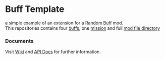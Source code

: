 # Buff Template

a simple example of an extension for a [Random Buff](https://github.com/rwmoddingch/RandomBuff) mod.\
This repositories contains four [buffs](BuffTemplate/Buffs), one [mission](BuffTemplate/Missions) and full [mod file directory](mod)

### Documents
Visit [Wiki](https://rwmoddingch.github.io/ChModdingWiki/RandomBuff/) and [API Docs](https://rwmoddingch.github.io/RandomBuff-API/api/) for further information.
